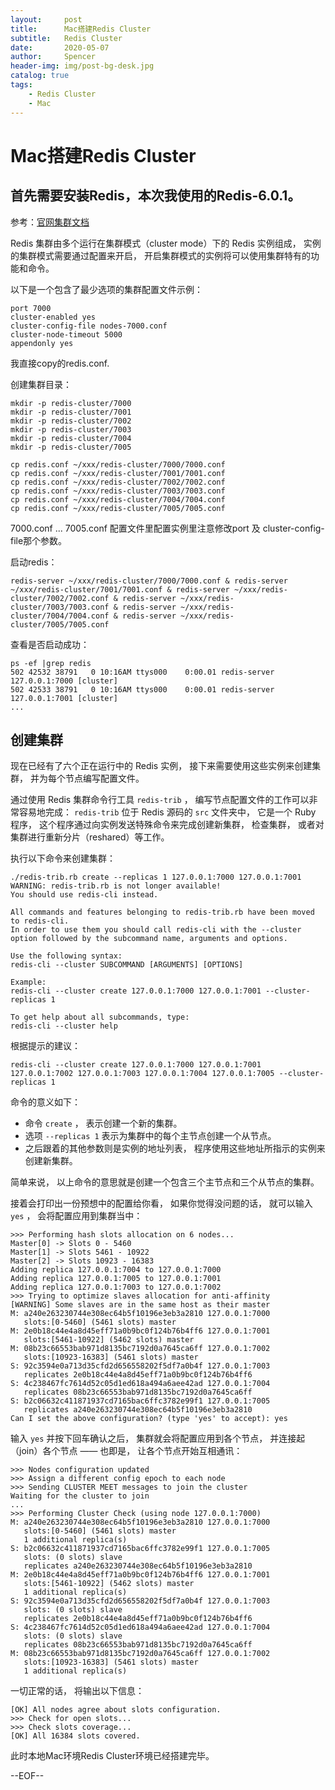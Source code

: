 ```yaml
---
layout:     post
title:      Mac搭建Redis Cluster
subtitle:   Redis Cluster
date:       2020-05-07
author:     Spencer
header-img: img/post-bg-desk.jpg
catalog: true
tags:
    - Redis Cluster
    - Mac
---
```


# Mac搭建Redis Cluster
## 首先需要安装Redis，本次我使用的Redis-6.0.1。

参考：[官网集群文档](https://redis.io/topics/cluster-tutorial)

Redis 集群由多个运行在集群模式（cluster mode）下的 Redis 实例组成， 实例的集群模式需要通过配置来开启， 开启集群模式的实例将可以使用集群特有的功能和命令。

以下是一个包含了最少选项的集群配置文件示例：

```
port 7000
cluster-enabled yes
cluster-config-file nodes-7000.conf
cluster-node-timeout 5000
appendonly yes
```

我直接copy的redis.conf.

创建集群目录：

```
mkdir -p redis-cluster/7000
mkdir -p redis-cluster/7001
mkdir -p redis-cluster/7002
mkdir -p redis-cluster/7003
mkdir -p redis-cluster/7004
mkdir -p redis-cluster/7005

cp redis.conf ~/xxx/redis-cluster/7000/7000.conf
cp redis.conf ~/xxx/redis-cluster/7001/7001.conf
cp redis.conf ~/xxx/redis-cluster/7002/7002.conf
cp redis.conf ~/xxx/redis-cluster/7003/7003.conf
cp redis.conf ~/xxx/redis-cluster/7004/7004.conf
cp redis.conf ~/xxx/redis-cluster/7005/7005.conf
```

7000.conf ... 7005.conf 配置文件里配置实例里注意修改port 及 cluster-config-file那个参数。

启动redis：

```
redis-server ~/xxx/redis-cluster/7000/7000.conf & redis-server ~/xxx/redis-cluster/7001/7001.conf & redis-server ~/xxx/redis-cluster/7002/7002.conf & redis-server ~/xxx/redis-cluster/7003/7003.conf & redis-server ~/xxx/redis-cluster/7004/7004.conf & redis-server ~/xxx/redis-cluster/7005/7005.conf
```

查看是否启动成功：

```
ps -ef |grep redis
502 42532 38791   0 10:16AM ttys000    0:00.01 redis-server 127.0.0.1:7000 [cluster]
502 42533 38791   0 10:16AM ttys000    0:00.01 redis-server 127.0.0.1:7001 [cluster]
...
```



## 创建集群

现在已经有了六个正在运行中的 Redis 实例， 接下来需要使用这些实例来创建集群， 并为每个节点编写配置文件。

通过使用 Redis 集群命令行工具 `redis-trib` ， 编写节点配置文件的工作可以非常容易地完成： `redis-trib` 位于 Redis 源码的 `src` 文件夹中， 它是一个 Ruby 程序， 这个程序通过向实例发送特殊命令来完成创建新集群， 检查集群， 或者对集群进行重新分片（reshared）等工作。

执行以下命令来创建集群：

```
./redis-trib.rb create --replicas 1 127.0.0.1:7000 127.0.0.1:7001
WARNING: redis-trib.rb is not longer available!
You should use redis-cli instead.

All commands and features belonging to redis-trib.rb have been moved
to redis-cli.
In order to use them you should call redis-cli with the --cluster
option followed by the subcommand name, arguments and options.

Use the following syntax:
redis-cli --cluster SUBCOMMAND [ARGUMENTS] [OPTIONS]

Example:
redis-cli --cluster create 127.0.0.1:7000 127.0.0.1:7001 --cluster-replicas 1

To get help about all subcommands, type:
redis-cli --cluster help
```

根据提示的建议：

```
redis-cli --cluster create 127.0.0.1:7000 127.0.0.1:7001 127.0.0.1:7002 127.0.0.1:7003 127.0.0.1:7004 127.0.0.1:7005 --cluster-replicas 1
```

命令的意义如下：

- 命令 `create` ， 表示创建一个新的集群。
- 选项 `--replicas 1` 表示为集群中的每个主节点创建一个从节点。
- 之后跟着的其他参数则是实例的地址列表， 程序使用这些地址所指示的实例来创建新集群。

简单来说， 以上命令的意思就是创建一个包含三个主节点和三个从节点的集群。

接着会打印出一份预想中的配置给你看， 如果你觉得没问题的话， 就可以输入 `yes` ， 会将配置应用到集群当中：

```
>>> Performing hash slots allocation on 6 nodes...
Master[0] -> Slots 0 - 5460
Master[1] -> Slots 5461 - 10922
Master[2] -> Slots 10923 - 16383
Adding replica 127.0.0.1:7004 to 127.0.0.1:7000
Adding replica 127.0.0.1:7005 to 127.0.0.1:7001
Adding replica 127.0.0.1:7003 to 127.0.0.1:7002
>>> Trying to optimize slaves allocation for anti-affinity
[WARNING] Some slaves are in the same host as their master
M: a240e263230744e308ec64b5f10196e3eb3a2810 127.0.0.1:7000
   slots:[0-5460] (5461 slots) master
M: 2e0b18c44e4a8d45eff71a0b9bc0f124b76b4ff6 127.0.0.1:7001
   slots:[5461-10922] (5462 slots) master
M: 08b23c66553bab971d8135bc7192d0a7645ca6ff 127.0.0.1:7002
   slots:[10923-16383] (5461 slots) master
S: 92c3594e0a713d35cfd2d656558202f5df7a0b4f 127.0.0.1:7003
   replicates 2e0b18c44e4a8d45eff71a0b9bc0f124b76b4ff6
S: 4c238467fc7614d52c05d1ed618a494a6aee42ad 127.0.0.1:7004
   replicates 08b23c66553bab971d8135bc7192d0a7645ca6ff
S: b2c06632c411871937cd7165bac6ffc3782e99f1 127.0.0.1:7005
   replicates a240e263230744e308ec64b5f10196e3eb3a2810
Can I set the above configuration? (type 'yes' to accept): yes
```

输入 `yes` 并按下回车确认之后， 集群就会将配置应用到各个节点， 并连接起（join）各个节点 —— 也即是， 让各个节点开始互相通讯：

```
>>> Nodes configuration updated
>>> Assign a different config epoch to each node
>>> Sending CLUSTER MEET messages to join the cluster
Waiting for the cluster to join
...
>>> Performing Cluster Check (using node 127.0.0.1:7000)
M: a240e263230744e308ec64b5f10196e3eb3a2810 127.0.0.1:7000
   slots:[0-5460] (5461 slots) master
   1 additional replica(s)
S: b2c06632c411871937cd7165bac6ffc3782e99f1 127.0.0.1:7005
   slots: (0 slots) slave
   replicates a240e263230744e308ec64b5f10196e3eb3a2810
M: 2e0b18c44e4a8d45eff71a0b9bc0f124b76b4ff6 127.0.0.1:7001
   slots:[5461-10922] (5462 slots) master
   1 additional replica(s)
S: 92c3594e0a713d35cfd2d656558202f5df7a0b4f 127.0.0.1:7003
   slots: (0 slots) slave
   replicates 2e0b18c44e4a8d45eff71a0b9bc0f124b76b4ff6
S: 4c238467fc7614d52c05d1ed618a494a6aee42ad 127.0.0.1:7004
   slots: (0 slots) slave
   replicates 08b23c66553bab971d8135bc7192d0a7645ca6ff
M: 08b23c66553bab971d8135bc7192d0a7645ca6ff 127.0.0.1:7002
   slots:[10923-16383] (5461 slots) master
   1 additional replica(s)
```

一切正常的话， 将输出以下信息：

```
[OK] All nodes agree about slots configuration.
>>> Check for open slots...
>>> Check slots coverage...
[OK] All 16384 slots covered.
```

此时本地Mac环境Redis Cluster环境已经搭建完毕。

--EOF--

